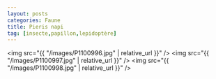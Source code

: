 ```yaml
---
layout: posts
categories: Faune
title: Pieris napi
tag: [insecte,papillon,lepidoptère]
---
```


<img src="{{ "/images/P1100996.jpg" | relative_url }}" />
<img src="{{ "/images/P1100997.jpg" | relative_url }}" />
<img src="{{ "/images/P1100998.jpg" | relative_url }}" />